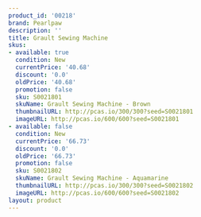 ```yaml
---
product_id: '00218'
brand: Pearlpaw
description: ''
title: Grault Sewing Machine
skus:
- available: true
  condition: New
  currentPrice: '40.68'
  discount: '0.0'
  oldPrice: '40.68'
  promotion: false
  sku: S0021801
  skuName: Grault Sewing Machine - Brown
  thumbnailURL: http://pcas.io/300/300?seed=S0021801
  imageURL: http://pcas.io/600/600?seed=S0021801
- available: false
  condition: New
  currentPrice: '66.73'
  discount: '0.0'
  oldPrice: '66.73'
  promotion: false
  sku: S0021802
  skuName: Grault Sewing Machine - Aquamarine
  thumbnailURL: http://pcas.io/300/300?seed=S0021802
  imageURL: http://pcas.io/600/600?seed=S0021802
layout: product
---
```

